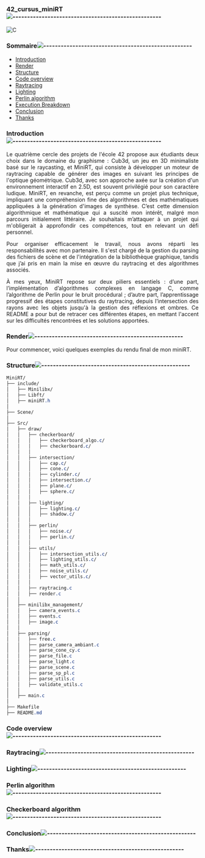 <div align="left">

### 42_cursus_miniRT![---------------------------------------------------](https://raw.githubusercontent.com/andreasbm/readme/master/assets/lines/rainbow.png)

<div align="left">
    
![C](https://img.shields.io/badge/c-%2300599C.svg?style=for-the-badge&logo=c&logoColor=white)

<nav>
    
### Sommaire![---------------------------------------------------](https://raw.githubusercontent.com/andreasbm/readme/master/assets/lines/rainbow.png)

<ul>
    <li><a href="#Introduction">Introduction</a></li>
    <li><a href="#Render">Render</a></li>
    <li><a href="#Structure">Structure</a></li>
    <li><a href="#Code overview">Code overview</a></li>
    <li><a href="#Raytracing">Raytracing</a></li>
    <li><a href="#Lighting">Lighting</a></li>
    <li><a href="#Perlin algorithm">Perlin algorithm</a></li>
    <li><a href="#Checkerboard algorithm">Execution Breakdown</a></li>
    <li><a href="#Conclusion">Conclusion</a></li>
    <li><a href="#Thanks">Thanks</a></li>
</ul>
</nav>

### Introduction![---------------------------------------------------](https://raw.githubusercontent.com/andreasbm/readme/master/assets/lines/rainbow.png)
<section id="Introduction">

<div align="justify">

Le quatrième cercle des projets de l'école 42 propose aux étudiants deux choix dans le domaine du graphisme : Cub3d, un jeu en 3D minimaliste basé sur le raycasting, et MiniRT, qui consiste à développer un moteur de raytracing capable de générer des images en suivant les principes de l'optique géométrique. Cub3d, avec son approche axée sur la création d'un environnement interactif en 2.5D, est souvent privilégié pour son caractère ludique. MiniRT, en revanche, est perçu comme un projet plus technique, impliquant une compréhension fine des algorithmes et des mathématiques appliquées à la génération d'images de synthèse. C’est cette dimension algorithmique et mathématique qui a suscité mon intérêt, malgré mon parcours initialement littéraire. Je souhaitais m’attaquer à un projet qui m'obligerait à approfondir ces compétences, tout en relevant un défi personnel.

Pour organiser efficacement le travail, nous avons réparti les responsabilités avec mon partenaire. Il s'est chargé de la gestion du parsing des fichiers de scène et de l'intégration de la bibliothèque graphique, tandis que j’ai pris en main la mise en œuvre du raytracing et des algorithmes associés.

À mes yeux, MiniRT repose sur deux piliers essentiels : d’une part, l’implémentation d’algorithmes complexes en langage C, comme l’algorithme de Perlin pour le bruit procédural ; d’autre part, l’apprentissage progressif des étapes constitutives du raytracing, depuis l’intersection des rayons avec les objets jusqu'à la gestion des réflexions et ombres. Ce README a pour but de retracer ces différentes étapes, en mettant l'accent sur les difficultés rencontrées et les solutions apportées.

<div align="left">

### Render![---------------------------------------------------](https://raw.githubusercontent.com/andreasbm/readme/master/assets/lines/rainbow.png)
<section id="Render">

<div align="justify">

Pour commencer, voici quelques exemples du rendu final de mon miniRT.

<div align="left">

### Structure![---------------------------------------------------](https://raw.githubusercontent.com/andreasbm/readme/master/assets/lines/rainbow.png)

<section id="Structure">
    
```css
MiniRT/
├── include/
│   ├── Minilibx/
│   ├── Libft/
│   ├── miniRT.h
│
├── Scene/
│
├── Src/
│   ├── draw/
│   │   ├── checkerboard/
│   │   │   ├── checkerboard_algo.c/
│   │   │   ├── checkerboard.c/
│   │   │ 
│   │   ├── intersection/
│   │   │   ├── cap.c/
│   │   │   ├── cone.c/
│   │   │   ├── cylinder.c/
│   │   │   ├── intersection.c/
│   │   │   ├── plane.c/
│   │   │   ├── sphere.c/
│   │   │ 
│   │   ├── lighting/
│   │   │   ├── lighting.c/
│   │   │   ├── shadow.c/
│   │   │ 
│   │   ├── perlin/
│   │   │   ├── noise.c/
│   │   │   ├── perlin.c/
│   │   │ 
│   │   ├── utils/
│   │   │   ├── intersection_utils.c/
│   │   │   ├── lighting_utils.c/
│   │   │   ├── math_utils.c/
│   │   │   ├── noise_utils.c/
│   │   │   ├── vector_utils.c/
│   │   │ 
│   │   ├── raytracing.c
│   │   ├── render.c
│   │
│   ├── minilibx_management/
│   │   ├── camera_events.c
│   │   ├── events.c
│   │   ├── image.c
│   │
│   ├── parsing/
│   │   ├── free.c
│   │   ├── parse_camera_ambiant.c
│   │   ├── parse_cone_cy.c
│   │   ├── parse_file.c
│   │   ├── parse_light.c
│   │   ├── parse_scene.c
│   │   ├── parse_sp_pl.c
│   │   ├── parse_utils.c
│   │   ├── validate_utils.c
│   │
│   ├── main.c
│
├── Makefile
├── README.md
```


### Code overview![---------------------------------------------------](https://raw.githubusercontent.com/andreasbm/readme/master/assets/lines/rainbow.png)

<section id="Code overview">

### Raytracing![---------------------------------------------------](https://raw.githubusercontent.com/andreasbm/readme/master/assets/lines/rainbow.png)

<section id="Raytracing">

### Lighting![---------------------------------------------------](https://raw.githubusercontent.com/andreasbm/readme/master/assets/lines/rainbow.png)

<section id="Lighting">

### Perlin algorithm![---------------------------------------------------](https://raw.githubusercontent.com/andreasbm/readme/master/assets/lines/rainbow.png)

<section id="Perlin algorithm">

### Checkerboard algorithm![---------------------------------------------------](https://raw.githubusercontent.com/andreasbm/readme/master/assets/lines/rainbow.png)

<section id="Checkerboard algorithm">

### Conclusion![---------------------------------------------------](https://raw.githubusercontent.com/andreasbm/readme/master/assets/lines/rainbow.png)

<section id="Conclusion">

### Thanks![---------------------------------------------------](https://raw.githubusercontent.com/andreasbm/readme/master/assets/lines/rainbow.png)

<section id="Thanks">
